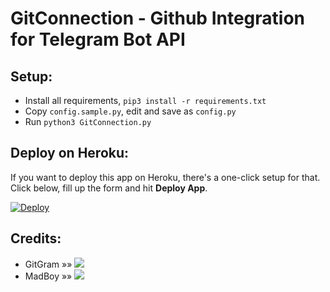 # GitConnection - Github Integration for Telegram Bot API

## Setup:
- Install all requirements, `pip3 install -r requirements.txt`
- Copy `config.sample.py`, edit and save as `config.py`
- Run `python3 GitConnection.py`

## Deploy on Heroku:
If you want to deploy this app on Heroku, there's a one-click setup for that. Click below, fill up the form and hit **Deploy App**.

[![Deploy](https://www.herokucdn.com/deploy/button.svg)](https://dashboard.heroku.com/new?button-url=https%3A%2F%2Fgithub.com%2Fmadboy482%2FGitConnection&template=https%3A%2F%2Fgithub.com%2Fmadboy482%2FGitConnection)

## Credits:
- GitGram »» <a href="https://github.com/pokurt/GitGram" alt="GitGram"> <img src="https://img.shields.io/badge/GitGram-E5E4E2?logo=github" /></a>
- MadBoy »» <a href="https://github.com/madboy482" alt="MadBoy"> <img src="https://img.shields.io/badge/MadBoy-30302f?logo=github" /></a>
